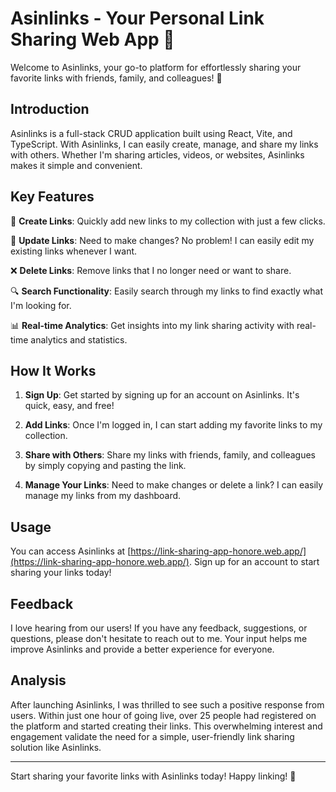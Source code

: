 # Asinlinks - Your Personal Link Sharing Web App 🚀

Welcome to Asinlinks, your go-to platform for effortlessly sharing your favorite links with friends, family, and colleagues! 🌟

## Introduction

Asinlinks is a full-stack CRUD application built using React, Vite, and TypeScript. With Asinlinks, I can easily create, manage, and share my links with others. Whether I'm sharing articles, videos, or websites, Asinlinks makes it simple and convenient.

## Key Features

🔗 **Create Links**: Quickly add new links to my collection with just a few clicks.

🔄 **Update Links**: Need to make changes? No problem! I can easily edit my existing links whenever I want.

❌ **Delete Links**: Remove links that I no longer need or want to share.

🔍 **Search Functionality**: Easily search through my links to find exactly what I'm looking for.

📊 **Real-time Analytics**: Get insights into my link sharing activity with real-time analytics and statistics.

## How It Works

1. **Sign Up**: Get started by signing up for an account on Asinlinks. It's quick, easy, and free!

2. **Add Links**: Once I'm logged in, I can start adding my favorite links to my collection.

3. **Share with Others**: Share my links with friends, family, and colleagues by simply copying and pasting the link.

4. **Manage Your Links**: Need to make changes or delete a link? I can easily manage my links from my dashboard.

## Usage

You can access Asinlinks at [https://link-sharing-app-honore.web.app/](https://link-sharing-app-honore.web.app/). Sign up for an account to start sharing your links today!

## Feedback

I love hearing from our users! If you have any feedback, suggestions, or questions, please don't hesitate to reach out to me. Your input helps me improve Asinlinks and provide a better experience for everyone.

## Analysis

After launching Asinlinks, I was thrilled to see such a positive response from users. Within just one hour of going live, over 25 people had registered on the platform and started creating their links. This overwhelming interest and engagement validate the need for a simple, user-friendly link sharing solution like Asinlinks.

---

Start sharing your favorite links with Asinlinks today! Happy linking! 🎉